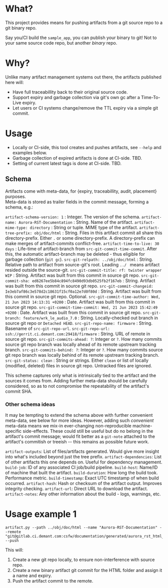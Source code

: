 # What?
This project provides means for pushing artifacts from a git source repo to a git binary repo.

Say you/CI build the `sample_app`, you can publish your binary to git! Not to your same source code repo, but another *binary* repo.


# Why?
Unlike many artifact management systems out there, the artifacts published here will:
- Have full traceabillity back to their original source code.
- Support expiry and garbage collection via git's own gc after a Time-To-Live expiry.
- Let users or CI systems change/remove the TTL expiry via a simple git commit.


# Usage
* Locally or CI-side, this tool creates and pushes artifacts, see `--help` and examples below.
* Garbage collection of expired artifacts is done at CI-side. TBD.
* Setting of current latest tags is done at CI-side. TBD.


## Schema
Artifacts come with meta-data, for {expiry, traceabillity, audit, placement} purposes. \
Meta-data is stored as trailer fields in the commit message, forming a schema, e.g.:

`artifact-schema-version: 1` : Integer. The version of the schema.
`artifact-name: Aurora-RST-Documentation` : String. Name of the artifact.
`artifact-mime-type: directory` : String or tuple. MIME type of the artifact.
`artifact-tree-prefix: obj/doc/html` : String. Files in this artifact commit all share this directory-prefix. Either `.` or some directory-prefix. A directory-prefix can make merges of artifact-commits conflict-free.
`artifact-time-to-live: 30 days` : Life-time of artifact-branch from `src-git-commit-time-commit`. After this, the automatic artifact-branch may be deleted - thus eligible for garbage collection (`git gc`).
`src-git-relpath: ../obj/doc/html` : String. Relative path to artifact from source-git's root. Leading `../ ` means artifact resided outside the source-git.
`src-git-commit-title: rf: twister wrapper WIP` : String. Artifact was built from this commit in source git repo.
`src-git-commit-sha: ed6267ee5b84c894fc8490d93db0525fb2f167eb` : String. Artifact was built from this commit in source git repo.
`src-git-commit-changeid: Ie3eb7af86c3e578d2c18631f15cf0a12e7d0f80d` : String. Artifact was built from this commit in source git repo. Optional.
`src-git-commit-time-author: Wed, 21 Jun 2023 14:13:31 +0200` : Date. Artifact was built from this commit in source git repo.
`src-git-commit-time-commit: Wed, 21 Jun 2023 15:42:49 +0200` : Date. Artifact was built from this commit in source git repo.
`src-git-branch: feature/wrk_le_audio_7.0` : String. Locally-checked out branch in source git repo or `Detached HEAD`.
`src-git-repo-name: firmware` : String. Basename of `src-git-repo-url`.
`src-git-repo-url: ssh://gerrit.ci.demant.com:29418/firmware` : String. URL of remote in source git repo.
`src-git-commits-ahead: ?`: Integer or `?`. How many commits source git repo branch was locally ahead of its remote upstream tracking branch.
`src-git-commits-behind: ?`: Integer or `?`. How many commits source git repo branch was locally behind of its remote upstream tracking branch.
`src-git-status: clean` : String or strings. Either `clean` or list of locally {modified, deleted} files in source git repo. Untracked files are ignored.

This scheme captures only what is intrinsically tied to the artifact and the sources it comes from.
Adding further meta-data should be carefully considered, so as to not compromise the repeatability of the artifact's commit SHA.


### Other schema ideas
It may be tempting to extend the schema above with further convenient meta-data, see below for more ideas.
However, adding such _convenient_ meta-data means we mix-in ever-changing non-reproducible machine-specific side-effects.
These could still be useful but do no belong in the artifact's commit message; would fit better as a `git-note` attached to the artifact's commitish or treeish -- this remains as possible future work.

`artifact-outputs`: List of files/artifacts generated. Would give more insight into what's included beyond just the tree prefix.
`artifact-dependencies`: List of other artifacts this one depends on. Useful for dependency management.
`build-job`: ID of any associated CI job/build pipeline.
`build-host`: Name/ID of machine that built the artifact.
`build-duration`: How long the build took. Performance metric.
`build-timestamp`: Exact UTC timestamp of when build occurred.
`artifact-hash`: Hash or checksum of the artifact output. Improves integrity checking.
`artifact-url`: Direct URL to download the artifact.
`artifact-notes`: Any other information about the build - logs, warnings, etc.





# Usage example 1
```
artifact.py --path ../obj/doc/html --name "Aurora-RST-Documentation" --remote "git@gitlab.ci.demant.com:csfw/documentation/generated/aurora_rst_html_mpeddemo.git" --push
```

This will:

  1. Create a new git repo locally, to ensure non-interference with source repo.
  2. Create a new binary artifact git commit for the HTML folder and assign it a name and expiry.
  3. Push the artifact commit to the remote.

